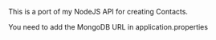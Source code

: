 This is a port of my NodeJS API for creating Contacts.

You need to add the MongoDB URL in application.properties 